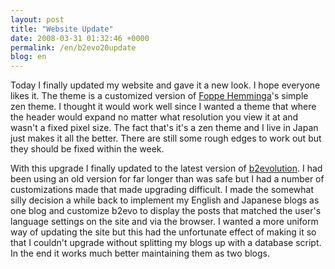 ```yaml
---
layout: post
title: "Website Update"
date: 2008-03-31 01:32:46 +0000
permalink: /en/b2evo20update
blog: en
---
```


<p>Today I finally updated my website and gave it a new look. I hope everyone likes it. The theme is a customized version of <a href="http://www.blog.hemminga.net/">Foppe Hemminga</a>'s simple zen theme. I thought it would work well since I wanted a theme that where the header would expand no matter what resolution you view it at and wasn't a fixed pixel size. The fact that's it's a zen theme and I live in Japan just makes it all the better. There are still some rough edges to work out but they should be fixed within the week.</p>

<p>With this upgrade I finally updated to the latest version of <a href="http://www.b2evolution.net/" title="b2evolution">b2evolution</a>. I had been using an old version for far longer than was safe but I had a number of customizations made that made upgrading difficult. I made the somewhat silly decision a while back to implement my English and Japanese blogs as one blog and customize b2evo to display the posts that matched the user's language settings on the site and via the browser. I wanted a more uniform way of updating the site but this had the unfortunate effect of making it so that I couldn't upgrade without splitting my blogs up with a database script. In the end it works much better maintaining them as two blogs.</p>